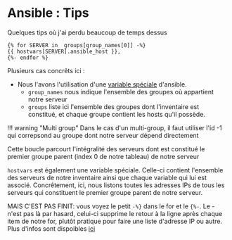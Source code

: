 # Ansible : Tips

Quelques tips où j'ai perdu beaucoup de temps dessus

```jinja
{% for SERVER in  groups[group_names[0]] -%}
{{ hostvars[SERVER].ansible_host }},
{%- endfor %}
```

Plusieurs cas concrêts ici :

  * Nous l'avons l'utilisation d'une [variable spéciale](https://docs.ansible.com/ansible/latest/reference_appendices/special_variables.html) d'ansible.
    * `group_names` nous indique l'ensemble des groupes où appartient notre serveur
    * `groups` liste ici l'ensemble des groupes dont l'inventaire est constitué, et chaque groupe contient les hosts qu'il possède.

!!! warning "Multi group"
    Dans le cas d'un multi-group, il faut utiliser l'id -1 qui correpsond au groupe dont notre serveur dépend directement

Cette boucle parcourt l'intégralité des serveurs dont est constitué le premier groupe parent (index 0 de notre tableau) de notre serveur

`hostvars` est également une variable spéciale. Celle-ci contient l'ensemble des serveurs de notre inventaire ainsi que chaque variable qui lui est associé. Concrêtement, ici, nous listons toutes les adresses IPs de tous les serveurs qui constituent le premier groupe parent de notre serveur.

MAIS C'EST PAS FINIT: vous voyez le petit `-%}` dans le for et le `{%-`. Le - n'est pas là par hasard, celui-ci supprime le retour à la ligne après chaque item de notre for, plutôt pratique pour faire une liste d'adresse IP ou autre. Plus d'infos sont dispoibles [ici](https://jinja.palletsprojects.com/en/3.0.x/templates/#whitespace-control)
